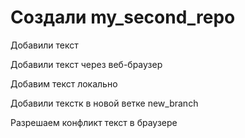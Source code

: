 ﻿# Создали my_second_repo

Добавили текст 

Добавили текст через веб-браузер

Добавим текст локально

Добавили текстк в новой ветке new_branch

Разрешаем конфликт текст в браузере
